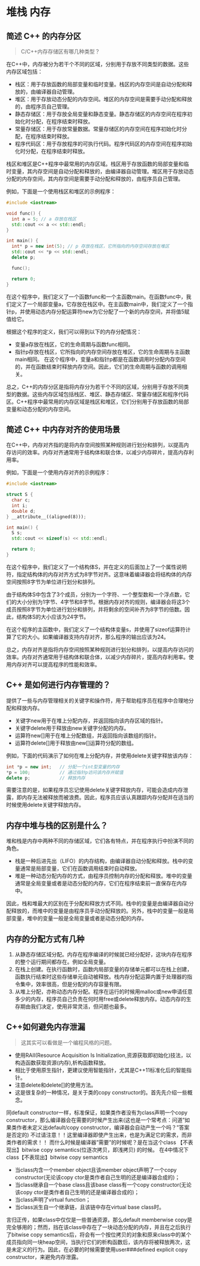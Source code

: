 # 堆栈 内存

## 简述 C++ 的内存分区

> C/C++内存存储区有哪几种类型？

在C++中，内存被分为若干个不同的区域，分别用于存放不同类型的数据。这些内存区域包括：

- 栈区：用于存放函数的局部变量和临时变量。栈区的内存空间是自动分配和释放的，由编译器自动管理。
- 堆区：用于存放动态分配的内存空间。堆区的内存空间是需要手动分配和释放的，由程序员自己管理。
- 静态存储区：用于存放全局变量和静态变量。静态存储区的内存空间在程序初始化时分配，在程序结束时释放。
- 常量存储区：用于存放常量数据。常量存储区的内存空间在程序初始化时分配，在程序结束时释放。
- 程序代码区：用于存放程序的可执行代码。程序代码区的内存空间在程序初始化时分配，在程序结束时释放。

栈区和堆区是C++程序中最常用的内存区域。栈区用于存放函数的局部变量和临时变量，其内存空间是自动分配和释放的，由编译器自动管理。堆区用于存放动态分配的内存空间，其内存空间是需要手动分配和释放的，由程序员自己管理。

例如，下面是一个使用栈区和堆区的示例程序：

```cpp
#include <iostream>

void func() {
  int a = 5; // a 存放在栈区
  std::cout << a << std::endl;
}

int main() {
  int* p = new int(5); // p 存放在栈区，它所指向的内存空间存放在堆区
  std::cout << *p << std::endl;
  delete p;

  func();

  return 0;
}
```

在这个程序中，我们定义了一个函数func和一个主函数main。在函数func中，我们定义了一个局部变量a，它存放在栈区中。在主函数main中，我们定义了一个指针p，并使用动态内存分配运算符new为它分配了一个新的内存空间，并将值5赋值给它。

根据这个程序的定义，我们可以得到以下的内存分配情况：

- 变量a存放在栈区，它的生命周期与函数func相同。
- 指针p存放在栈区，它所指向的内存空间存放在堆区，它的生命周期与主函数main相同。
在这个程序中，变量a和指针p都是在函数调用时分配内存空间的，并在函数结束时释放内存空间。因此，它们的生命周期与函数的调用相关。

总之，C++的内存分区是指将内存分为若干个不同的区域，分别用于存放不同类型的数据。这些内存区域包括栈区、堆区、静态存储区、常量存储区和程序代码区。C++程序中最常用的内存区域是栈区和堆区，它们分别用于存放函数的局部变量和动态分配的内存空间。

## 简述 C++ 中内存对齐的使用场景

在C++中，内存对齐指的是将内存空间按照某种规则进行划分和排列，以提高内存访问的效率。内存对齐通常用于结构体和联合体，以减少内存碎片，提高内存利用率。

例如，下面是一个使用内存对齐的示例程序：

```cpp
#include <iostream>

struct S {
  char c;
  int i;
  double d;
} __attribute__((aligned(8)));

int main() {
  S s;
  std::cout << sizeof(s) << std::endl;

  return 0;
}
```

在这个程序中，我们定义了一个结构体S，并在定义的后面加上了一个属性说明符，指定结构体的内存对齐方式为8字节对齐。这意味着编译器会将结构体的内存空间按照8字节为单位进行划分和排列。

由于结构体S中包含了3个成员，分别为一个字符、一个整型数和一个浮点数，它们的大小分别为1字节、4字节和8字节。根据内存对齐的规则，编译器会将这3个成员按照8字节为单位进行划分和排列，并将剩余的空间补齐为8字节的倍数。因此，结构体S的大小应该为24字节。

在这个程序的主函数中，我们定义了一个结构体变量s，并使用了sizeof运算符计算了它的大小。如果编译器支持内存对齐，那么程序的输出应该为24。

总之，内存对齐是指将内存空间按照某种规则进行划分和排列，以提高内存访问的效率。内存对齐通常用于结构体和联合体，以减少内存碎片，提高内存利用率。使用内存对齐可以提高程序的性能和效率。

## C++ 是如何进行内存管理的？

提供了一些与内存管理相关的关键字和操作符，用于帮助程序员在程序中合理地分配和释放内存。

- 关键字new用于在堆上分配内存，并返回指向该内存区域的指针。
- 关键字delete用于释放由new关键字分配的内存。
- 运算符new[]用于在堆上分配数组，并返回指向该数组的指针。
- 运算符delete[]用于释放由new[]运算符分配的数组。

例如，下面的代码演示了如何在堆上分配内存，并使用delete关键字释放该内存：

```cpp
int *p = new int;   // 分配一个int型变量的内存
*p = 100;           // 通过指针p访问该内存并赋值
delete p;           // 释放内存
```

需要注意的是，如果程序员忘记使用delete关键字释放内存，可能会造成内存泄露，即内存无法被释放而被浪费。因此，程序员应该认真跟踪内存分配并在适当的时候使用delete关键字释放内存。

## 内存中堆与栈的区别是什么？

堆和栈是内存中两种不同的存储区域，它们各有特点，并在程序执行中扮演不同的角色。

- 栈是一种后进先出（LIFO）的内存结构，由编译器自动分配和释放。栈中的变量通常是局部变量，它们在函数调用结束时自动释放。
- 堆是一种动态分配内存的方式，由程序员控制内存的分配和释放。堆中的变量通常是全局变量或者是动态分配的内存，它们在程序结束前一直保存在内存中。

因此，栈和堆最大的区别在于分配和释放方式不同。栈中的变量是由编译器自动分配释放的，而堆中的变量是由程序员手动分配释放的。另外，栈中的变量一般是局部变量，堆中的变量一般是全局变量或者是动态分配的内存。

## 内存的分配方式有几种

1. 从静态存储区域分配。内存在程序编译的时候就已经分配好，这块内存在程序的整个运行期间都存在。例如全局变量。
2. 在栈上创建。在执行函数时，函数内局部变量的存储单元都可以在栈上创建，函数执行结束时这些存储单元自动被释放。栈内存分配运算内置于处理器的指令集中，效率很高，但是分配的内存容量有限。
3. 从堆上分配，亦称动态内存分配。程序在运行的时候用malloc或new申请任意多少的内存，程序员自己负责在何时用free或delete释放内存。动态内存的生存期由我们决定，使用非常灵活，但问题也最多。

## C++如何避免内存泄漏

> 这其实可以看做是一个编程风格的问题。

- 使用RAII(Resource Acquisition Is Initialization,资源获取即初始化)技法，以构造函数获取资源(内存),析构函数释放。
- 相比于使用原生指针，更建议使用智能指针，尤其是C++11标准化后的智能指针。
- 注意delete和delete[]的使用方法。
- 这是很复杂的一种情况，是关于类的copy constructor的。首先先介绍一些概念。

同default constructor一样，标准保证，如果类作者没有为class声明一个copy constructor，那么编译器会在需要的时候产生出来(这也是一个常考点：问道”如果类作者未定义出default/copy
constructor，编译器会自动产生一个吗？”答案是否定的)
不过请注意！！这里编译器即使产生出来，也是为满足它的需求，而非类作者的需求！！
而什么时候是编译器”需要”的时候呢？是在当这个class 【不表现出】bitwise copy semantics(位逐次拷贝，即浅拷贝)
的时候。 在4中情况下class【不表现出】bitwise copy semantics

- 当class内含一个member object且该member object声明了一个copy constructor(无论该copy ctor是类作者自己生明的还是编译器合成的)；
- 当class继承自一个base class且该base class有一个copy constructor(无论该copy ctor是类作者自己生明的还是编译器合成的)；
- 当class声明了virtual function；
- 当class派生自一个继承链，且该链中存在virtual base class时。

言归正传，如果class中仅仅是一些普通资源，那么default memberwise copy是完全够用的；然而，挡在该class中存在了一块动态分配的内存，并且在之后执行了bitwise copy
semantics后，将会有一个按位拷贝的对象和原来class中的某个成员指向同一块heap空间，当执行它们的析构函数后，该内存将被释放两次，这是未定义的行为。因此，在必要的时候需要使用user###defined explicit
copy constructor，来避免内存泄露。
